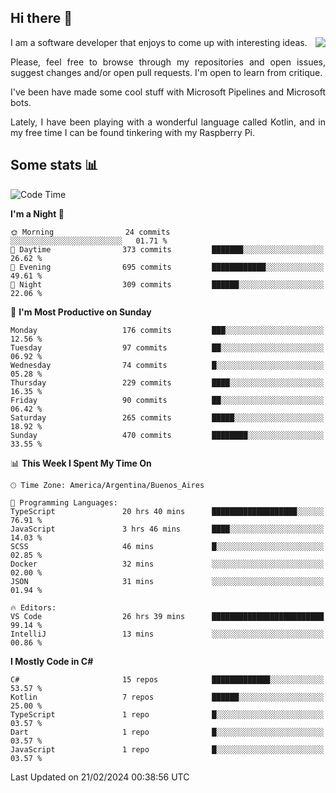 ## Hi there :slightly_smiling_face:

<img src="https://github-readme-stats.vercel.app/api?username=victorgrycuk&show_icons=true&count_private=true&title_color=F7941E&icon_color=F7941E" align="right">

<p align="justify">
I am a software developer that enjoys to come up with interesting ideas.
<p/>

<p align= "justify">
Please, feel free to browse through my repositories and open issues, suggest changes and/or open pull requests. I'm open to learn from critique.
<p/>


<p align= "justify">
I've been have made some cool stuff with Microsoft Pipelines and Microsoft bots.
<p/>

<p align= "justify">
Lately, I have been playing with a wonderful language called Kotlin, and in my free time I can be found tinkering with my Raspberry Pi.
<p/>

## Some stats :bar_chart:
<!--START_SECTION:waka-->
![Code Time](http://img.shields.io/badge/Code%20Time-1%2C875%20hrs%2040%20mins-blue)

**I'm a Night 🦉** 

```text
🌞 Morning                24 commits          ░░░░░░░░░░░░░░░░░░░░░░░░░   01.71 % 
🌆 Daytime                373 commits         ███████░░░░░░░░░░░░░░░░░░   26.62 % 
🌃 Evening                695 commits         ████████████░░░░░░░░░░░░░   49.61 % 
🌙 Night                  309 commits         ██████░░░░░░░░░░░░░░░░░░░   22.06 % 
```
📅 **I'm Most Productive on Sunday** 

```text
Monday                   176 commits         ███░░░░░░░░░░░░░░░░░░░░░░   12.56 % 
Tuesday                  97 commits          ██░░░░░░░░░░░░░░░░░░░░░░░   06.92 % 
Wednesday                74 commits          █░░░░░░░░░░░░░░░░░░░░░░░░   05.28 % 
Thursday                 229 commits         ████░░░░░░░░░░░░░░░░░░░░░   16.35 % 
Friday                   90 commits          ██░░░░░░░░░░░░░░░░░░░░░░░   06.42 % 
Saturday                 265 commits         █████░░░░░░░░░░░░░░░░░░░░   18.92 % 
Sunday                   470 commits         ████████░░░░░░░░░░░░░░░░░   33.55 % 
```


📊 **This Week I Spent My Time On** 

```text
🕑︎ Time Zone: America/Argentina/Buenos_Aires

💬 Programming Languages: 
TypeScript               20 hrs 40 mins      ███████████████████░░░░░░   76.91 % 
JavaScript               3 hrs 46 mins       ████░░░░░░░░░░░░░░░░░░░░░   14.03 % 
SCSS                     46 mins             █░░░░░░░░░░░░░░░░░░░░░░░░   02.85 % 
Docker                   32 mins             ░░░░░░░░░░░░░░░░░░░░░░░░░   02.00 % 
JSON                     31 mins             ░░░░░░░░░░░░░░░░░░░░░░░░░   01.94 % 

🔥 Editors: 
VS Code                  26 hrs 39 mins      █████████████████████████   99.14 % 
IntelliJ                 13 mins             ░░░░░░░░░░░░░░░░░░░░░░░░░   00.86 % 
```

**I Mostly Code in C#** 

```text
C#                       15 repos            █████████████░░░░░░░░░░░░   53.57 % 
Kotlin                   7 repos             ██████░░░░░░░░░░░░░░░░░░░   25.00 % 
TypeScript               1 repo              █░░░░░░░░░░░░░░░░░░░░░░░░   03.57 % 
Dart                     1 repo              █░░░░░░░░░░░░░░░░░░░░░░░░   03.57 % 
JavaScript               1 repo              █░░░░░░░░░░░░░░░░░░░░░░░░   03.57 % 
```




 Last Updated on 21/02/2024 00:38:56 UTC
<!--END_SECTION:waka-->
